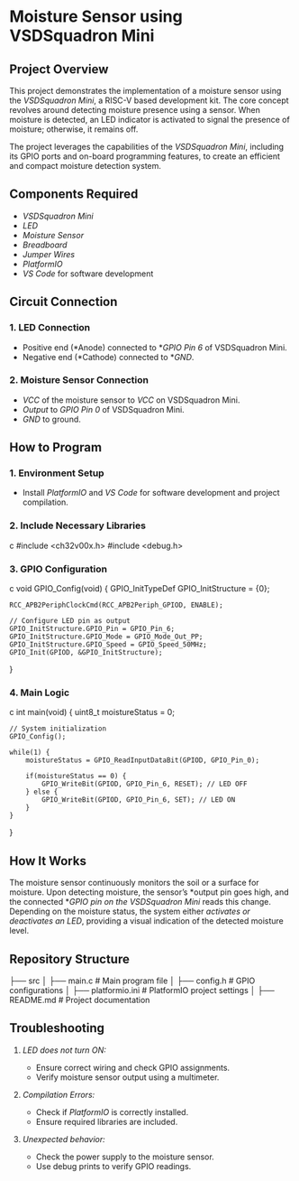 # Moisture Sensor using VSDSquadron Mini

## Project Overview
This project demonstrates the implementation of a moisture sensor using the *VSDSquadron Mini*, a RISC-V based development kit. The core concept revolves around detecting moisture presence using a sensor. When moisture is detected, an LED indicator is activated to signal the presence of moisture; otherwise, it remains off.

The project leverages the capabilities of the *VSDSquadron Mini*, including its GPIO ports and on-board programming features, to create an efficient and compact moisture detection system.

## Components Required
- *VSDSquadron Mini*
- *LED*
- *Moisture Sensor*
- *Breadboard*
- *Jumper Wires*
- *PlatformIO*
- *VS Code* for software development

## Circuit Connection
### 1. LED Connection
- Positive end (*Anode) connected to **GPIO Pin 6* of VSDSquadron Mini.
- Negative end (*Cathode) connected to **GND*.

### 2. Moisture Sensor Connection
- *VCC* of the moisture sensor to *VCC* on VSDSquadron Mini.
- *Output* to *GPIO Pin 0* of VSDSquadron Mini.
- *GND* to ground.

## How to Program
### 1. Environment Setup
- Install *PlatformIO* and *VS Code* for software development and project compilation.

### 2. Include Necessary Libraries
c
#include <ch32v00x.h>
#include <debug.h>


### 3. GPIO Configuration
c
void GPIO_Config(void)
{
    GPIO_InitTypeDef GPIO_InitStructure = {0};
    
    RCC_APB2PeriphClockCmd(RCC_APB2Periph_GPIOD, ENABLE);
    
    // Configure LED pin as output
    GPIO_InitStructure.GPIO_Pin = GPIO_Pin_6;
    GPIO_InitStructure.GPIO_Mode = GPIO_Mode_Out_PP;
    GPIO_InitStructure.GPIO_Speed = GPIO_Speed_50MHz;
    GPIO_Init(GPIOD, &GPIO_InitStructure);
}


### 4. Main Logic
c
int main(void) {
    uint8_t moistureStatus = 0;
    
    // System initialization
    GPIO_Config();
    
    while(1) {
        moistureStatus = GPIO_ReadInputDataBit(GPIOD, GPIO_Pin_0);
        
        if(moistureStatus == 0) {
            GPIO_WriteBit(GPIOD, GPIO_Pin_6, RESET); // LED OFF
        } else {
            GPIO_WriteBit(GPIOD, GPIO_Pin_6, SET); // LED ON
        }
    }
}


## How It Works
The moisture sensor continuously monitors the soil or a surface for moisture. Upon detecting moisture, the sensor’s *output pin goes high, and the connected **GPIO pin on the VSDSquadron Mini* reads this change. Depending on the moisture status, the system either *activates or deactivates an LED*, providing a visual indication of the detected moisture level.

## Repository Structure

├── src
│   ├── main.c  # Main program file
│   ├── config.h  # GPIO configurations
│
├── platformio.ini  # PlatformIO project settings
│
├── README.md  # Project documentation


## Troubleshooting
1. *LED does not turn ON:*
   - Ensure correct wiring and check GPIO assignments.
   - Verify moisture sensor output using a multimeter.

2. *Compilation Errors:*
   - Check if *PlatformIO* is correctly installed.
   - Ensure required libraries are included.

3. *Unexpected behavior:*
   - Check the power supply to the moisture sensor.
   - Use debug prints to verify GPIO readings.

